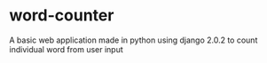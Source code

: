 # word-counter
A basic web application made in python using django 2.0.2 to count individual word from user input
